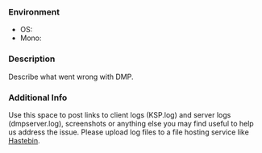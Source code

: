 ### Environment
- OS: <!-- unix: `uname -srvmo` -->
- Mono: <!-- only fill this field if you're on a unix-based OS, ignore for Windows. Obtainable with `mono --version` -->

### Description
Describe what went wrong with DMP.

### Additional Info
Use this space to post links to client logs (KSP.log) and server logs (dmpserver.log), screenshots or anything else you may find useful to help us address the issue. Please upload log files to a file hosting service like [Hastebin](https://hastebin.com).
